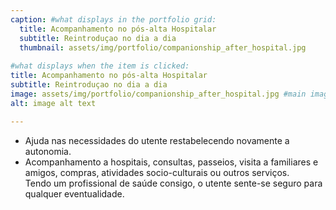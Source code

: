 ```yaml
---
caption: #what displays in the portfolio grid:
  title: Acompanhamento no pós-alta Hospitalar
  subtitle: Reintroduçao no dia a dia
  thumbnail: assets/img/portfolio/companionship_after_hospital.jpg
  
#what displays when the item is clicked:
title: Acompanhamento no pós-alta Hospitalar
subtitle: Reintroduçao no dia a dia
image: assets/img/portfolio/companionship_after_hospital.jpg #main image, can be a link or a file in assets/img/portfolio
alt: image alt text

---
```

- Ajuda nas necessidades do utente restabelecendo novamente a autonomia. <br>
- Acompanhamento a hospitais, consultas, passeios, visita a familiares e amigos, compras, atividades socio-culturais ou outros serviços. <br>
Tendo um profissional de saúde consigo, o utente sente-se seguro para qualquer eventualidade.

<!-- optional info list (delete if not using): -->

<!-- {:.list-inline} -->
<!-- - Date: -->
<!-- - Client: -->
<!-- - Category: -->

